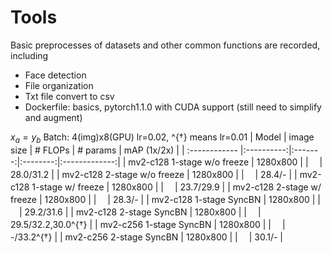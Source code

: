 # Tools
Basic preprocesses of datasets and other common functions are recorded, including
- Face detection
- File organization
- Txt file convert to csv
- Dockerfile: basics, pytorch1.1.0 with CUDA support (still need to simplify and augment) 

$x_a=y_b$
Batch: 4(img)x8(GPU) lr=0.02, ^{$`\dagger`$} means lr=0.01
| Model         | image size | # FLOPs | # params | mAP (1x/2x) |
| :------------ |:----------:|:-------:|:--------:|:-------------:|
| mv2-c128 1-stage w/o freeze | 1280x800 |  | 　| 28.0/31.2 |
| mv2-c128 2-stage w/o freeze | 1280x800 |  | 　| 28.4/- |
| mv2-c128 1-stage w/ freeze  | 1280x800 |  | 　| 23.7/29.9 |
| mv2-c128 2-stage w/ freeze  | 1280x800 |  | 　| 28.3/- |
| mv2-c128 1-stage SyncBN     | 1280x800 |  | 　| 29.2/31.6 |
| mv2-c128 2-stage SyncBN     | 1280x800 |  | 　| 29.5/32.2,30.0^{$\dagger$} |
| mv2-c256 1-stage SyncBN     | 1280x800 |  | 　| -/33.2^{$\dagger$} |
| mv2-c256 2-stage SyncBN     | 1280x800 |  | 　| 30.1/- |


